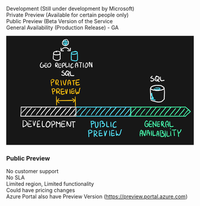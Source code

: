 Development (Still under development by Microsoft)  
Private Preview (Available for certain people only)  
Public Preview (Beta Version of the Service  
General Availability (Production Release) - GA

![Azure Service Lifecycle|560](../images/azure_service_lifecycle.png)

### Public Preview

No customer support  
No SLA  
Limited region, Limited functionality  
Could have pricing changes  
Azure Portal also have Preview Version (https://preview.portal.azure.com)
